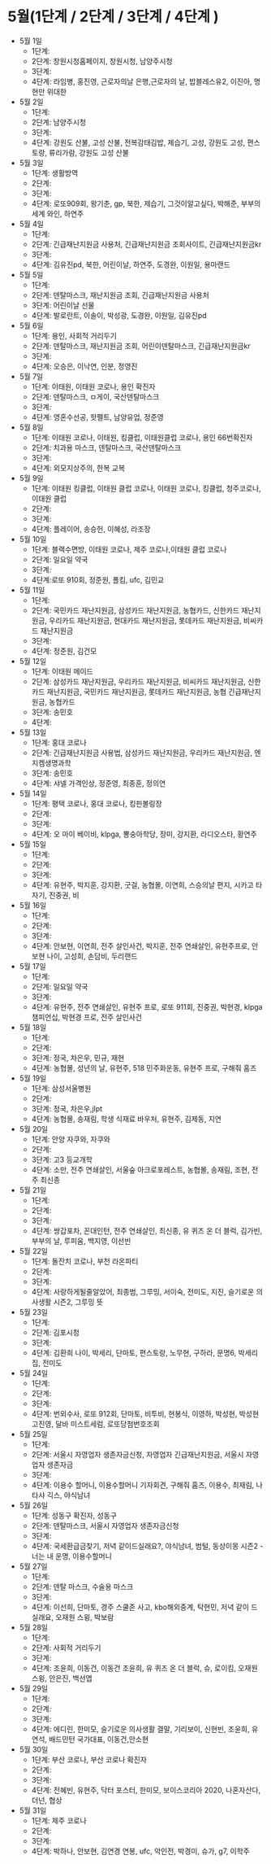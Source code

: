 # 5월(1단계 / 2단계 / 3단계 / 4단계 )

- 5월 1일
  - 1단계: 
  - 2단계: 창원시청홈페이지, 창원시청, 남양주시청
  - 3단계: 
  - 4단계: 라임병, 홍진영, 근로자의날 은행,근로자의 날, 밥블레스유2, 이진아, 명현만 위대한
- 5월 2일
  - 1단계: 
  - 2단계: 남양주시청
  - 3단계: 
  - 4단계: 강원도 산불, 고성 산불, 전복감태김밥, 제습기, 고성, 강원도 고성, 편스토랑, 류리가람, 강원도 고성 산불
- 5월 3일
  - 1단계: 생활방역 
  - 2단계:
  - 3단계: 
  - 4단계: 로또909회, 왕기춘, gp, 북한, 제습기, 그것이알고싶다, 박해준, 부부의세계 와인, 하연주
- 5월 4일
  - 1단계: 
  - 2단계: 긴급재난지원금 사용처, 긴급재난지원금 조회사이트, 긴급재난지원금kr
  - 3단계: 
  - 4단계: 김유진pd, 북한, 어린이날, 하연주, 도경완, 이원일, 용마랜드
- 5월 5일
  - 1단계: 
  - 2단계: 덴탈마스크, 재난지원금 조회, 긴급재난지원금 사용처
  - 3단계: 어린이날 선물
  - 4단계: 발로란트, 이솔이, 박성광, 도경완, 이원일, 김유진pd
- 5월 6일
  - 1단계: 용인, 사회적 거리두기
  - 2단계: 덴탈마스크, 재난지원금 조회, 어린이덴탈마스크, 긴급재난지원금kr
  - 3단계: 
  - 4단계: 오승은, 이낙연, 인분, 정영진
- 5월 7일
  - 1단계: 이태원, 이태원 코로나, 용인 확진자
  - 2단계: 덴탈마스크, ㅁ게이, 국산덴탈마스크
  - 3단계: 
  - 4단계: 영혼수선공, 핫펠트, 남양유업, 정준영
- 5월 8일
  - 1단계: 이태원 코로나, 이태원, 킹클럽, 이태원클럽 코로나, 용인 66번확진자
  - 2단계: 치과용 마스크, 덴탈마스크, 국산덴탈마스크
  - 3단계: 
  - 4단계: 외모지상주의, 한복 교복
- 5월 9일
  - 1단계: 이태원 킹클럽, 이태원 클럽 코로나, 이태원 코로나, 킹클럽, 청주코로나, 이태원 클럽
  - 2단계: 
  - 3단계: 
  - 4단계: 플레이어, 송승헌, 이혜성, 라조장
- 5월 10일
  - 1단계: 블랙수면방, 이태원 코로나, 제주 코로나,이태원 클럽 코로나
  - 2단계: 일요일 약국
  - 3단계: 
  - 4단계:로또 910회, 정준원, 폴킴, ufc, 김민교
- 5월 11일
  - 1단계: 
  - 2단계: 국민카드 재난지원금, 삼성카드 재난지원금, 농협카드, 신한카드 재난지원금, 우리카드 재난지원금, 현대카드 재난지원금, 롯데카드 재난지원금, 비씨카드 재난지원금
  - 3단계: 
  - 4단계: 정준원, 김건모
- 5월 12일
  - 1단계: 이태원 메이드
  - 2단계: 삼성카드 재난지원금, 우리카드 재난지원금, 비씨카드 재난지원금, 신한카드 재난지원금, 국민카드 재난지원금, 롯데카드 재난지원금, 농협 긴급재난지원금, 농협카드
  - 3단계: 송민호
  - 4단계: 
- 5월 13일
  - 1단계: 홍대 코로나
  - 2단계: 긴급재난지원금 사용법, 삼성카드 재난지원금, 우리카드 재난지원금, 엔지켐생명과학
  - 3단계: 송민호
  - 4단계: 샤넬 가격인상, 정준영, 최종훈, 정의연
- 5월 14일
  - 1단계: 평택 코로나, 홍대 코로나, 킹핀볼링장
  - 2단계: 
  - 3단계: 
  - 4단계: 오 마이 베이비, klpga, 뽕숭아학당, 장미, 강지환, 라디오스타, 황연주
- 5월 15일
  - 1단계: 
  - 2단계: 
  - 3단계: 
  - 4단계: 유현주, 박지훈, 강지환, 굿걸, 농협몰, 이연희, 스승의날 편지, 시카고 타자기, 진중권, 비
- 5월 16일
  - 1단계: 
  - 2단계: 
  - 3단계: 
  - 4단계: 안보현, 이연희, 전주 살인사건, 박지훈, 전주 연쇄살인, 유현주프로, 안보현 나이, 고성희, 손담비, 두리랜드
- 5월 17일
  - 1단계:
  - 2단계: 일요일 약국
  - 3단계: 
  - 4단계: 유현주, 전주 연쇄살인, 유현주 프로, 로또 911회, 진중권, 박현경, klpga 챔피언십, 박현경 프로, 전주 살인사건
- 5월 18일
  - 1단계:
  - 2단계: 
  - 3단계: 정국, 차은우, 민규, 재현
  - 4단계: 농협몰, 성년의 날, 유현주, 518 민주화운동, 유현주 프로, 구해줘 홈즈
- 5월 19일
  - 1단계: 삼성서울병원
  - 2단계: 
  - 3단계: 정국, 차은우,jlpt
  - 4단계: 농협몰, 송재림, 학생 식재료 바우처, 유현주, 김제동, 지연
- 5월 20일
  - 1단계: 안양 자쿠와, 자쿠와
  - 2단계: 
  - 3단계: 고3 등교개학
  - 4단계: 소만, 전주 연쇄살인, 서울숲 아크로포레스트, 농협몰, 송재림, 조현, 전주 최신종
- 5월 21일
  - 1단계: 
  - 2단계: 
  - 3단계: 
  - 4단계: 쌍갑포차, 꼰대인턴, 전주 연쇄살인, 최신종, 유 퀴즈 온 더 블럭, 김가빈, 부부의 날, 루피움, 백지영, 이선빈
- 5월 22일
  - 1단계: 돌잔치 코로나, 부천 라온파티
  - 2단계: 
  - 3단계: 
  - 4단계: 사랑하게될줄알았어, 최종범, 그루밍, 서이숙, 전미도, 지진, 슬기로운 의사생활 시즌2, 그루밍 뜻
- 5월 23일
  - 1단계: 
  - 2단계: 김포시청
  - 3단계: 
  - 4단계: 김환희 나이, 박세리, 단마토, 편스토랑, 노무현, 구하라, 문명6, 박세리 집, 전미도
- 5월 24일
  - 1단계: 
  - 2단계: 
  - 3단계: 
  - 4단계: 번외수사, 로또 912회, 단마토, 비투비, 현봉식, 이영하, 박성현, 박성현 고진영, 달바 미스트세럼, 로또당첨번호조회
- 5월 25일
  - 1단계: 
  - 2단계: 서울시 자영업자 생존자금신청, 자영업자 긴급재난지원금, 서울시 자영업자 생존자금
  - 3단계: 
  - 4단계: 이용수 할머니, 이용수할머니 기자회견, 구해줘 홈즈, 이용수, 최재림, 나타샤 긱스, 야식남녀
- 5월 26일
  - 1단계: 성동구 확진자, 성동구
  - 2단계: 덴탈마스크, 서울시 자영업자 생존자금신청
  - 3단계: 
  - 4단계: 국세환급금찾기, 저녁 같이드실래요?, 야식남녀, 범털, 동상이몽 시즌2 - 너는 내 운명, 이용수할머니
- 5월 27일
  - 1단계: 
  - 2단계: 덴탈 마스크, 수술용 마스크
  - 3단계: 
  - 4단계: 이선희, 단마토, 경주 스쿨존 사고, kbo해외중계, 탁현민, 저녁 같이 드실래요, 오재원 스윙, 박보람
- 5월 28일
  - 1단계: 
  - 2단계: 사회적 거리두기
  - 3단계: 
  - 4단계: 조윤희, 이동건, 이동건 조윤희, 유 퀴즈 온 더 블럭, 슈, 로이킴, 오재원 스윙, 안은진, 백선엽
- 5월 29일
  - 1단계: 
  - 2단계: 
  - 3단계: 
  - 4단계: 에디린, 한미모, 슬기로운 의사생활 결말, 기리보이, 신현빈, 조윤희, 유연석, 배드민턴 국가대표, 이동건,안소현
- 5월 30일
  - 1단계: 부산 코로나, 부산 코로나 확진자
  - 2단계: 
  - 3단계: 
  - 4단계: 전혜빈, 유현주, 닥터 포스터, 한미모, 보이스코리아 2020, 나혼자산다, 더넌, 협상
- 5월 31일
  - 1단계: 제주 코로나
  - 2단계: 
  - 3단계: 
  - 4단계: 박하나, 안보현, 김연경 연봉, ufc, 악인전, 박경미, 슈가, g7, 이학주